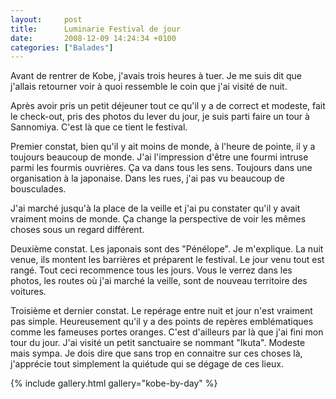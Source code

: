 ```yaml
---
layout:     post
title:      Luminarie Festival de jour
date:       2008-12-09 14:24:34 +0100
categories: ["Balades"]
---
```


Avant de rentrer de Kobe, j'avais trois heures à tuer. Je me suis dit que j'allais retourner voir à quoi ressemble
le coin que j'ai visité de nuit.

<!--more-->

Après avoir pris un petit déjeuner tout ce qu'il y a de correct et modeste, fait le check-out, pris des photos du
lever du jour, je suis parti faire un tour à Sannomiya. C'est là que ce tient le festival.

Premier constat, bien qu'il y ait moins de monde, à l'heure de pointe, il y a toujours beaucoup de monde. J'ai
l'impression d'être une fourmi intruse parmi les fourmis ouvrières. Ça va dans tous les sens. Toujours dans une
organisation à la japonaise. Dans les rues, j'ai pas vu beaucoup de bousculades.

J'ai marché jusqu'à la place de la veille et j'ai pu constater qu'il y avait vraiment moins de monde. Ça change la
perspective de voir les mêmes choses sous un regard différent.

Deuxième constat. Les japonais sont des "Pénélope". Je m'explique. La nuit venue, ils montent les barrières et
préparent le festival. Le jour venu tout est rangé. Tout ceci recommence tous les jours. Vous le verrez dans les
photos, les routes où j'ai marché la veille, sont de nouveau territoire des voitures.

Troisième et dernier constat. Le repérage entre nuit et jour n'est vraiment pas simple. Heureusement qu'il y a des
points de repères emblématiques comme les fameuses portes oranges. C'est d'ailleurs par là que j'ai fini mon tour
du jour. J'ai visité un petit sanctuaire se nommant "Ikuta". Modeste mais sympa. Je dois dire que sans trop en
connaitre sur ces choses là, j'apprécie tout simplement la quiétude qui se dégage de ces lieux.

{% include gallery.html gallery="kobe-by-day" %}

